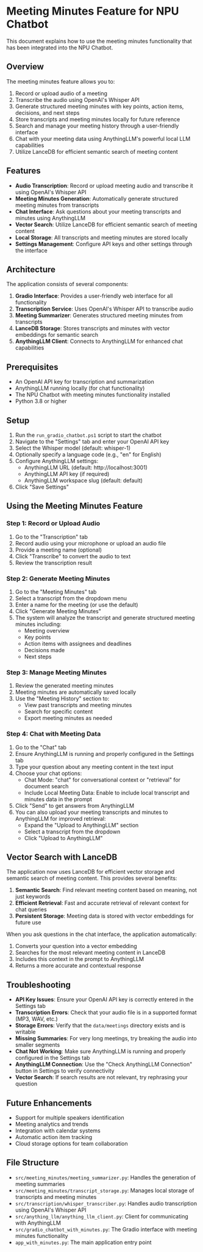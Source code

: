 # Meeting Minutes Feature for NPU Chatbot

This document explains how to use the meeting minutes functionality that has been integrated into the NPU Chatbot.

## Overview

The meeting minutes feature allows you to:

1. Record or upload audio of a meeting
2. Transcribe the audio using OpenAI's Whisper API
3. Generate structured meeting minutes with key points, action items, decisions, and next steps
4. Store transcripts and meeting minutes locally for future reference
5. Search and manage your meeting history through a user-friendly interface
6. Chat with your meeting data using AnythingLLM's powerful local LLM capabilities
7. Utilize LanceDB for efficient semantic search of meeting content

## Features

- **Audio Transcription**: Record or upload meeting audio and transcribe it using OpenAI's Whisper API
- **Meeting Minutes Generation**: Automatically generate structured meeting minutes from transcripts
- **Chat Interface**: Ask questions about your meeting transcripts and minutes using AnythingLLM
- **Vector Search**: Utilize LanceDB for efficient semantic search of meeting content
- **Local Storage**: All transcripts and meeting minutes are stored locally
- **Settings Management**: Configure API keys and other settings through the interface

## Architecture

The application consists of several components:

1. **Gradio Interface**: Provides a user-friendly web interface for all functionality
2. **Transcription Service**: Uses OpenAI's Whisper API to transcribe audio
3. **Meeting Summarizer**: Generates structured meeting minutes from transcripts
4. **LanceDB Storage**: Stores transcripts and minutes with vector embeddings for semantic search
5. **AnythingLLM Client**: Connects to AnythingLLM for enhanced chat capabilities

## Prerequisites

- An OpenAI API key for transcription and summarization
- AnythingLLM running locally (for chat functionality)
- The NPU Chatbot with meeting minutes functionality installed
- Python 3.8 or higher

## Setup

1. Run the `run_gradio_chatbot.ps1` script to start the chatbot
2. Navigate to the "Settings" tab and enter your OpenAI API key
3. Select the Whisper model (default: whisper-1)
4. Optionally specify a language code (e.g., "en" for English)
5. Configure AnythingLLM settings:
   - AnythingLLM URL (default: http://localhost:3001)
   - AnythingLLM API key (if required)
   - AnythingLLM workspace slug (default: default)
6. Click "Save Settings"

## Using the Meeting Minutes Feature

### Step 1: Record or Upload Audio

1. Go to the "Transcription" tab
2. Record audio using your microphone or upload an audio file
3. Provide a meeting name (optional)
4. Click "Transcribe" to convert the audio to text
5. Review the transcription result

### Step 2: Generate Meeting Minutes

1. Go to the "Meeting Minutes" tab
2. Select a transcript from the dropdown menu
3. Enter a name for the meeting (or use the default)
4. Click "Generate Meeting Minutes"
5. The system will analyze the transcript and generate structured meeting minutes including:
   - Meeting overview
   - Key points
   - Action items with assignees and deadlines
   - Decisions made
   - Next steps

### Step 3: Manage Meeting Minutes

1. Review the generated meeting minutes
2. Meeting minutes are automatically saved locally
3. Use the "Meeting History" section to:
   - View past transcripts and meeting minutes
   - Search for specific content
   - Export meeting minutes as needed

### Step 4: Chat with Meeting Data

1. Go to the "Chat" tab
2. Ensure AnythingLLM is running and properly configured in the Settings tab
3. Type your question about any meeting content in the text input
4. Choose your chat options:
   - Chat Mode: "chat" for conversational context or "retrieval" for document search
   - Include Local Meeting Data: Enable to include local transcript and minutes data in the prompt
5. Click "Send" to get answers from AnythingLLM
6. You can also upload your meeting transcripts and minutes to AnythingLLM for improved retrieval:
   - Expand the "Upload to AnythingLLM" section
   - Select a transcript from the dropdown
   - Click "Upload to AnythingLLM"

## Vector Search with LanceDB

The application now uses LanceDB for efficient vector storage and semantic search of meeting content. This provides several benefits:

1. **Semantic Search**: Find relevant meeting content based on meaning, not just keywords
2. **Efficient Retrieval**: Fast and accurate retrieval of relevant context for chat queries
3. **Persistent Storage**: Meeting data is stored with vector embeddings for future use

When you ask questions in the chat interface, the application automatically:
1. Converts your question into a vector embedding
2. Searches for the most relevant meeting content in LanceDB
3. Includes this context in the prompt to AnythingLLM
4. Returns a more accurate and contextual response

## Troubleshooting

- **API Key Issues**: Ensure your OpenAI API key is correctly entered in the Settings tab
- **Transcription Errors**: Check that your audio file is in a supported format (MP3, WAV, etc.)
- **Storage Errors**: Verify that the `data/meetings` directory exists and is writable
- **Missing Summaries**: For very long meetings, try breaking the audio into smaller segments
- **Chat Not Working**: Make sure AnythingLLM is running and properly configured in the Settings tab
- **AnythingLLM Connection**: Use the "Check AnythingLLM Connection" button in Settings to verify connectivity
- **Vector Search**: If search results are not relevant, try rephrasing your question

## Future Enhancements

- Support for multiple speakers identification
- Meeting analytics and trends
- Integration with calendar systems
- Automatic action item tracking
- Cloud storage options for team collaboration

## File Structure

- `src/meeting_minutes/meeting_summarizer.py`: Handles the generation of meeting summaries
- `src/meeting_minutes/transcript_storage.py`: Manages local storage of transcripts and meeting minutes
- `src/transcription/whisper_transcriber.py`: Handles audio transcription using OpenAI's Whisper API
- `src/anything_llm/anything_llm_client.py`: Client for communicating with AnythingLLM
- `src/gradio_chatbot_with_minutes.py`: The Gradio interface with meeting minutes functionality
- `app_with_minutes.py`: The main application entry point
